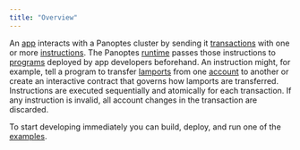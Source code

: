 ```yaml
---
title: "Overview"
---
```


An [app](terminology.md#app) interacts with a Panoptes cluster by sending it
[transactions](transactions.md) with one or more
[instructions](transactions.md#instructions). The Panoptes [runtime](runtime.md)
passes those instructions to [programs](terminology.md#program) deployed by app developers
beforehand. An instruction might, for example, tell a program to transfer
[lamports](terminology.md#lamports) from one [account](accounts.md) to another
or create an interactive contract that governs how lamports are transferred.
Instructions are executed sequentially and atomically for each transaction. If
any instruction is invalid, all account changes in the transaction are
discarded.

To start developing immediately you can build, deploy, and run one of the
[examples](developing/deployed-programs/examples.md).